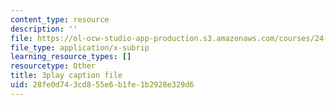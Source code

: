 ```yaml
---
content_type: resource
description: ''
file: https://ol-ocw-studio-app-production.s3.amazonaws.com/courses/24-908-creole-language-and-caribbean-identities-spring-2017/28fe0d743cd855e6b1fe1b2928e329d6_JDRa0SwOf2k.vtt
file_type: application/x-subrip
learning_resource_types: []
resourcetype: Other
title: 3play caption file
uid: 28fe0d74-3cd8-55e6-b1fe-1b2928e329d6
---
```

